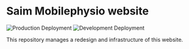 # Saim Mobilephysio website 
![Production Deployment](https://github.com/Bernstein7z/saim-mobilephysio/workflows/Production%20Deployment/badge.svg)
![Development Deployment](https://github.com/Bernstein7z/saim-mobilephysio/workflows/Development%20Deployment/badge.svg)

This repository manages a redesign and infrastructure of this website.

